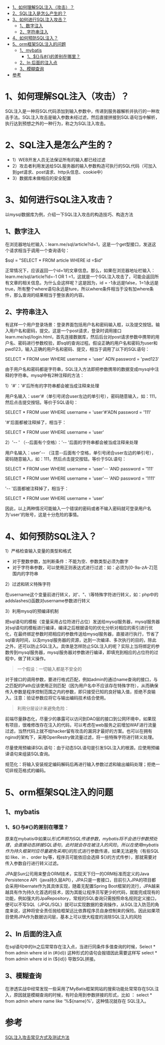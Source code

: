 
<!-- TOC -->

- [1、如何理解SQL注入（攻击）？](#1如何理解sql注入攻击)
- [2、SQL注入是怎么产生的？](#2sql注入是怎么产生的)
- [3、如何进行SQL注入攻击？](#3如何进行sql注入攻击)
    - [1、数字注入](#1数字注入)
    - [2、字符串注入](#2字符串注入)
- [4、如何预防SQL注入？](#4如何预防sql注入)
- [5、orm框架SQL注入的问题](#5orm框架sql注入的问题)
    - [1、mybatis](#1mybatis)
        - [1、${}与#{}的差别在哪里？](#1与的差别在哪里)
    - [2、In 后面的注入点](#2in-后面的注入点)
    - [3、模糊查询](#3模糊查询)
- [参考](#参考)

<!-- /TOC -->


# 1、如何理解SQL注入（攻击）？

SQL注入是一种将SQL代码添加到输入参数中，传递到服务器解析并执行的一种攻击手法。SQL注入攻击是输入参数未经过滤，然后直接拼接到SQL语句当中解析，执行达到预想之外的一种行为，称之为SQL注入攻击。

# 2、SQL注入是怎么产生的？

- 1）WEB开发人员无法保证所有的输入都已经过滤
- 2）攻击者利用发送给SQL服务器的输入参数构造可执行的SQL代码（可加入到get请求、post请求、http头信息、cookie中）
- 3）数据库未做相应的安全配置

# 3、如何进行SQL注入攻击？

以mysql数据库为例，介绍一下SQL注入攻击的构造技巧、构造方法

## 1、数字注入

在浏览器地址栏输入：learn.me/sql/article?id=1，这是一个get型接口，发送这个请求相当于调用一个查询语句：

$sql = "SELECT * FROM article WHERE id =$id"

正常情况下，应该返回一个id=1的文章信息。那么，如果在浏览器地址栏输入：learn.me/sql/article?id=-1 OR 1 =1，这就是一个SQL注入攻击了，可能会返回所有文章的相关信息。为什么会这样呢？这是因为，id = -1永远是false，1=1永远是true，所有整个where语句永远是ture，所以where条件相当于没有加where条件，那么查询的结果相当于整张表的内容。

## 2、字符串注入

有这样一个用户登录场景：登录界面包括用户名和密码输入框，以及提交按钮。输入用户名和密码，提交。这是一个post请求，登录时调用接口learn.me/sql/login.html，首先连接数据库，然后后台对post请求参数中携带的用户名、密码进行参数校验，即sql的查询过程。假设正确的用户名和密码为user和pwd123，输入正确的用户名和密码、提交，相当于调用了以下的SQL语句：

SELECT * FROM user WHERE username = 'user' ADN password = 'pwd123'

由于用户名和密码都是字符串，SQL注入方法即把参数携带的数据变成mysql中注释的字符串。mysql中有2种注释的方法：

1）'#'：'#'后所有的字符串都会被当成注释来处理

用户名输入：user'#（单引号闭合user左边的单引号），密码随意输入，如：111，然后点击提交按钮。等价于SQL语句：

SELECT * FROM user WHERE username = 'user'#'ADN password = '111'

'#'后面都被注释掉了，相当于：

SELECT * FROM user WHERE username = 'user' 

2）'-- ' （--后面有个空格）：'-- '后面的字符串都会被当成注释来处理

用户名输入：user'-- （注意--后面有个空格，单引号闭合user左边的单引号），密码随意输入，如：111，然后点击提交按钮。等价于SQL语句：

SELECT * FROM user WHERE username = 'user'-- 'AND password = '111'

SELECT * FROM user WHERE username = 'user'-- 'AND password = '1111'

'-- '后面都被注释掉了，相当于：

SELECT * FROM user WHERE username = 'user'

因此，以上两种情况可能输入一个错误的密码或者不输入密码就可登录用户名为'user'的账号，这是十分危险的事情。



# 4、如何预防SQL注入？

1）严格检查输入变量的类型和格式

- 对于整数参数，加判断条件：不能为空、参数类型必须为数字
- 对于字符串参数，可以使用正则表达式进行过滤：如：必须为[0-9a-zA-Z]范围内的字符串

2）过滤和转义特殊字符

在username这个变量前进行转义，对'、"、\等特殊字符进行转义，如：php中的addslashes()函数对username参数进行转义

3）利用mysql的预编译机制

把sql语句的模板（变量采用占位符进行占位）发送给mysql服务器，mysql服务器对sql语句的模板进行编译，编译之后根据语句的优化分析对相应的索引进行优化，在最终绑定参数时把相应的参数传送给mysql服务器，直接进行执行，节省了sql查询时间，以及mysql服务器的资源，达到一次编译、多次执行的目的，除此之外，还可以防止SQL注入。具体是怎样防止SQL注入的呢？实际上当将绑定的参数传到mysql服务器，mysql服务器对参数进行编译，即填充到相应的占位符的过程中，做了转义操作。


> 一个假设：一切输入都是不安全的

对于接口的调用参数，要进行格式匹配，例如admin的通过name查询的接口，与之匹配的Path应该使用正则匹配（因为用户名中不应该存在特殊字符），从而确保传入参数是程序控制范围之内的参数，即只接受已知的良好输入值，拒绝不良输入。注意：验证参数应将它与输出编码技术结合使用。

> 利用分层设计来避免危险：

前端尽量静态化，尽量少的暴露可以访问到DAO层的接口到公网环境中，如果现有项目，很难修改存在注入的代码，可以考虑在web服务之前增加WAF进行流量过滤，当然代码上就不给hacker留有攻击的漏洞才最好的方案。也可以在拥有nginx的架构下，采用OpenRestry做流量过滤，将一些特殊字符进行转义处理。

尽量使用预编译SQL语句：由于动态SQL语句是引发SQL注入的根源。应使用预编译语句来组装SQL查询。

规范化：将输入安装规定编码解码后再进行输入参数过滤和输出编码处理；拒绝一切非规范格式的编码。



# 5、orm框架SQL注入的问题

## 1、mybatis 

### 1、${}与#{}的差别在哪里？

原来在mybatis中如果以${}形式声明为SQL传递参数，mybatis将不会进行参数预处理，会直接动态拼接SQL语句，此时就会存在被注入的风险，所以在使用mybatis作为持久框架时应尽量避免采用${}的形式进行参数传递，如果无法避免（有些SQL如 like、in 、order by等，程序员可能依旧会选择 ${}的方式传参），那就需要对传入参数自行进行转义过滤。


JPA是Sun公司用来整合ORM技术，实现天下归一的ORM标准而定义的Java Persistence API（java持久层API），JPA只是一套接口，目前引入JPA的项目都会采用Hibernate作为其具体实现，随着无配置Spring Boot框架的流行，JPA越来越具有作为持久化首选的技术，因为其能让程序员写更少的代码，就能完成现有的功能，例如强大的JpaRepository，常规的SQL查询只需按照命名规则定义接口，便可以不写SQL（JPQL/SQL）就可以实现数据的查询操作，从SQL注入防范的角度来说，这种将安全责任抛给框架远比依靠程序员自身控制来的保险。因此如果项目使用JPA作为数据访问层，基本上可以很大程度的消除SQL注入的风险

## 2、In 后面的注入点

在sql语句中的In之后常常存在注入点，当进行同条件多值查询的时候，Select * from admin where id in (#{id}) 这种形式的语句会报错因此需要这样写 select  * from admin where id in {${id}} 导致SQL拼接。

## 3、模糊查询

在渗透实战中经常发现一些采用了MyBatis框架网站的搜索功能处常常存在SQL注入，原因就是模糊查询的时候，有时会用到参数拼接的形式，比如 ： select * from admin where name like ‘%${name}%’，这种情况就存在 SQL注入。


# 参考

[SQL注入攻击常见方式及测试方法](https://blog.csdn.net/github_36032947/article/details/78442189 )